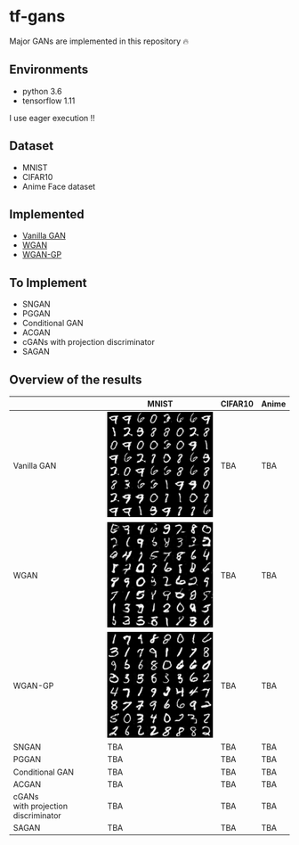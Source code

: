 # tf-gans
Major GANs are implemented in this repository :fire:

## Environments
* python 3.6
* tensorflow 1.11

I use eager execution !!

## Dataset
* MNIST
* CIFAR10
* Anime Face dataset

## Implemented
* [Vanilla GAN](https://github.com/salty-vanilla/tf-gans/tree/master/impl/vanilla_gan)
* [WGAN](https://github.com/salty-vanilla/tf-gans/tree/master/impl/wgan)
* [WGAN-GP](https://github.com/salty-vanilla/tf-gans/tree/master/impl/wgan_gp)

## To Implement
* SNGAN
* PGGAN
* Conditional GAN
* ACGAN
* cGANs with projection discriminator
* SAGAN

## Overview of the results
| | MNIST | CIFAR10 | Anime |
|-|-|-|-|
| Vanilla GAN | <img src="impl/vanilla_gan/assets/mnist.png"> | TBA | TBA |
| WGAN | <img src="impl/wgan/assets/mnist.png"> | TBA | TBA |
| WGAN-GP | <img src="impl/wgan_gp/assets/mnist.png"> | TBA | TBA |
| SNGAN | TBA | TBA | TBA |
| PGGAN | TBA | TBA | TBA |
| Conditional GAN | TBA | TBA | TBA |
| ACGAN | TBA | TBA | TBA |
| cGANs <br> with projection discriminator | TBA | TBA | TBA |
| SAGAN | TBA | TBA | TBA |
